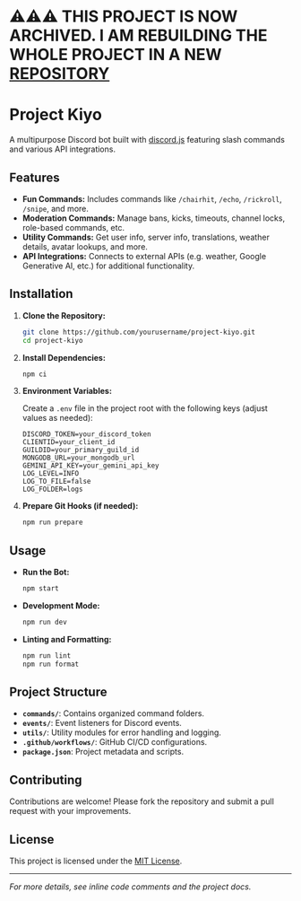 # ⚠️⚠️⚠️ THIS PROJECT IS NOW ARCHIVED. I AM REBUILDING THE WHOLE PROJECT IN A NEW [REPOSITORY](https://github.com/KIO2gamer/project-kiyo)

# Project Kiyo

A multipurpose Discord bot built with [discord.js](https://discord.js.org/) featuring slash commands and various API integrations.

## Features

-   **Fun Commands:** Includes commands like `/chairhit`, `/echo`, `/rickroll`, `/snipe`, and more.
-   **Moderation Commands:** Manage bans, kicks, timeouts, channel locks, role-based commands, etc.
-   **Utility Commands:** Get user info, server info, translations, weather details, avatar lookups, and more.
-   **API Integrations:** Connects to external APIs (e.g. weather, Google Generative AI, etc.) for additional functionality.

## Installation

1. **Clone the Repository:**

    ```bash
    git clone https://github.com/yourusername/project-kiyo.git
    cd project-kiyo
    ```

2. **Install Dependencies:**
    ```bash
    npm ci
    ```
3. **Environment Variables:**

    Create a `.env` file in the project root with the following keys (adjust values as needed):

    ```
    DISCORD_TOKEN=your_discord_token
    CLIENTID=your_client_id
    GUILDID=your_primary_guild_id
    MONGODB_URL=your_mongodb_url
    GEMINI_API_KEY=your_gemini_api_key
    LOG_LEVEL=INFO
    LOG_TO_FILE=false
    LOG_FOLDER=logs
    ```

4. **Prepare Git Hooks (if needed):**
    ```bash
    npm run prepare
    ```

## Usage

-   **Run the Bot:**

    ```bash
    npm start
    ```

-   **Development Mode:**

    ```bash
    npm run dev
    ```

-   **Linting and Formatting:**
    ```bash
    npm run lint
    npm run format
    ```

## Project Structure

-   **`commands/`**: Contains organized command folders.
-   **`events/`**: Event listeners for Discord events.
-   **`utils/`**: Utility modules for error handling and logging.
-   **`.github/workflows/`**: GitHub CI/CD configurations.
-   **`package.json`**: Project metadata and scripts.

## Contributing

Contributions are welcome! Please fork the repository and submit a pull request with your improvements.

## License

This project is licensed under the [MIT License](./LICENSE).

---

_For more details, see inline code comments and the project docs._
